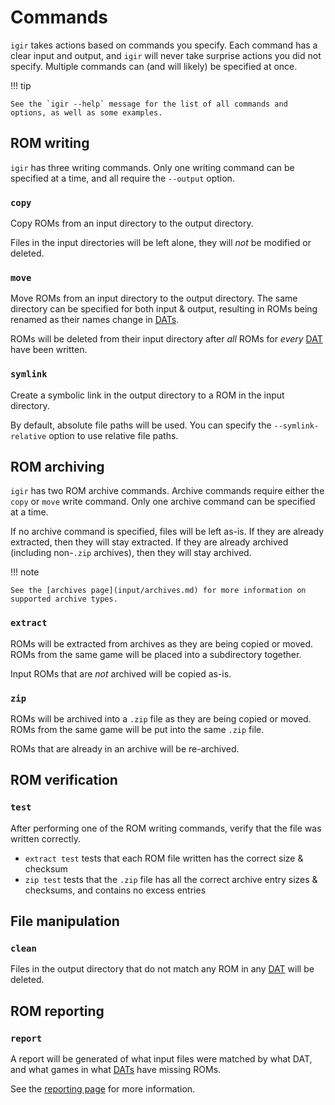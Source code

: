 # Commands

`igir` takes actions based on commands you specify. Each command has a clear input and output, and `igir` will never take surprise actions you did not specify. Multiple commands can (and will likely) be specified at once.

!!! tip

    See the `igir --help` message for the list of all commands and options, as well as some examples.

## ROM writing

`igir` has three writing commands. Only one writing command can be specified at a time, and all require the `--output` option.

### `copy`

Copy ROMs from an input directory to the output directory.

Files in the input directories will be left alone, they will _not_ be modified or deleted.

### `move`

Move ROMs from an input directory to the output directory. The same directory can be specified for both input & output, resulting in ROMs being renamed as their names change in [DATs](input/dats.md).

ROMs will be deleted from their input directory after _all_ ROMs for _every_ [DAT](input/dats.md) have been written.

### `symlink`

Create a symbolic link in the output directory to a ROM in the input directory.

By default, absolute file paths will be used. You can specify the `--symlink-relative` option to use relative file paths.

## ROM archiving

`igir` has two ROM archive commands. Archive commands require either the `copy` or `move` write command. Only one archive command can be specified at a time.

If no archive command is specified, files will be left as-is. If they are already extracted, then they will stay extracted. If they are already archived (including non-`.zip` archives), then they will stay archived.

!!! note

    See the [archives page](input/archives.md) for more information on supported archive types.

### `extract`

ROMs will be extracted from archives as they are being copied or moved. ROMs from the same game will be placed into a subdirectory together.

Input ROMs that are _not_ archived will be copied as-is.

### `zip`

ROMs will be archived into a `.zip` file as they are being copied or moved. ROMs from the same game will be put into the same `.zip` file.

ROMs that are already in an archive will be re-archived.

## ROM verification

### `test`

After performing one of the ROM writing commands, verify that the file was written correctly.

- `extract test` tests that each ROM file written has the correct size & checksum
- `zip test` tests that the `.zip` file has all the correct archive entry sizes & checksums, and contains no excess entries

## File manipulation

### `clean`

Files in the output directory that do not match any ROM in any [DAT](input/dats.md) will be deleted.

## ROM reporting

### `report`

A report will be generated of what input files were matched by what DAT, and what games in what [DATs](input/dats.md) have missing ROMs.

See the [reporting page](output/reporting.md) for more information.
